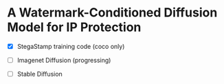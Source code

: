 # A Watermark-Conditioned Diffusion Model for IP Protection
- [x] StegaStamp training code (coco only)
- [ ] Imagenet Diffusion (progressing)
- [ ] Stable Diffusion

